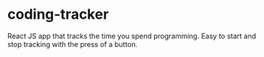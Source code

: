 # coding-tracker
React JS app that tracks the time you spend programming. Easy to start and stop tracking with the press of a button.
